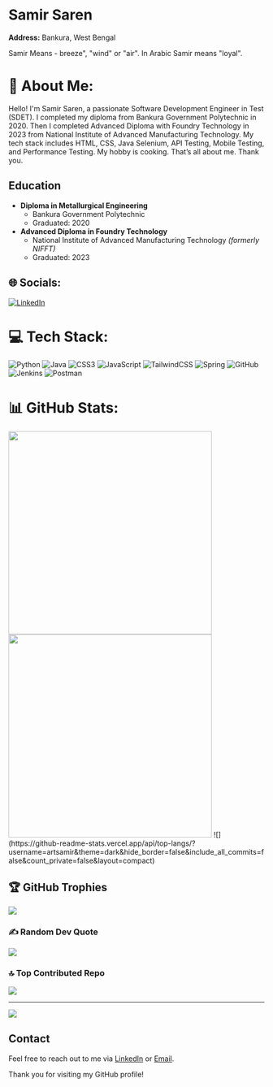 # Samir Saren

**Address:** Bankura, West Bengal

Samir Means - breeze", "wind" or "air". In Arabic Samir means  "loyal".
  
# 💫 About Me:
Hello! I'm Samir Saren, a passionate Software Development Engineer in Test (SDET). I completed my diploma from Bankura Government Polytechnic in 2020. Then I completed Advanced Diploma with Foundry Technology in 2023 from National Institute of Advanced Manufacturing Technology. My tech stack includes HTML, CSS, Java Selenium, API Testing, Mobile Testing, and Performance Testing. My hobby is cooking. That’s all about me. Thank you.

## Education

- **Diploma in Metallurgical Engineering**
  - Bankura Government Polytechnic
  - Graduated: 2020
- **Advanced Diploma in Foundry Technology**
  - National Institute of Advanced Manufacturing Technology *(formerly NIFFT)*
  - Graduated: 2023


## 🌐 Socials:
[![LinkedIn](https://img.shields.io/badge/LinkedIn-%230077B5.svg?logo=linkedin&logoColor=white)](https://linkedin.com/in/artsamir) 

# 💻 Tech Stack:
![Python](https://img.shields.io/badge/python-3670A0?style=for-the-badge&logo=python&logoColor=ffdd54) ![Java](https://img.shields.io/badge/java-%23ED8B00.svg?style=for-the-badge&logo=openjdk&logoColor=white) ![CSS3](https://img.shields.io/badge/css3-%231572B6.svg?style=for-the-badge&logo=css3&logoColor=white) ![JavaScript](https://img.shields.io/badge/javascript-%23323330.svg?style=for-the-badge&logo=javascript&logoColor=%23F7DF1E) ![TailwindCSS](https://img.shields.io/badge/tailwindcss-%2338B2AC.svg?style=for-the-badge&logo=tailwind-css&logoColor=white) ![Spring](https://img.shields.io/badge/spring-%236DB33F.svg?style=for-the-badge&logo=spring&logoColor=white) ![GitHub](https://img.shields.io/badge/github-%23121011.svg?style=for-the-badge&logo=github&logoColor=white) ![Jenkins](https://img.shields.io/badge/jenkins-%232C5263.svg?style=for-the-badge&logo=jenkins&logoColor=white) ![Postman](https://img.shields.io/badge/Postman-FF6C37?style=for-the-badge&logo=postman&logoColor=white)
# 📊 GitHub Stats:
<img src="https://github-readme-stats.vercel.app/api?username=artsamir&theme=dark&hide_border=true&include_all_commits=false&count_private=false" width="400" />
<img src="https://github-readme-streak-stats.herokuapp.com/?user=artsamir&theme=dark&hide_border=true" width="400" />
![](https://github-readme-stats.vercel.app/api/top-langs/?username=artsamir&theme=dark&hide_border=false&include_all_commits=false&count_private=false&layout=compact)

## 🏆 GitHub Trophies
![](https://github-profile-trophy.vercel.app/?username=artsamir&theme=radical&no-frame=false&no-bg=true&margin-w=4)

### ✍️ Random Dev Quote
![](https://quotes-github-readme.vercel.app/api?type=horizontal&theme=radical)

### 🔝 Top Contributed Repo
![](https://github-contributor-stats.vercel.app/api?username=artsamir&limit=5&theme=dark&combine_all_yearly_contributions=true)

---
[![](https://visitcount.itsvg.in/api?id=artsamir&icon=0&color=12)](https://visitcount.itsvg.in)

<!-- Proudly created with GPRM ( https://gprm.itsvg.in ) -->



## Contact

Feel free to reach out to me via [LinkedIn](https://www.linkedin.com/in/artsamir/) or [Email](mailto:samirsaren@hotmail.com).

Thank you for visiting my GitHub profile!

